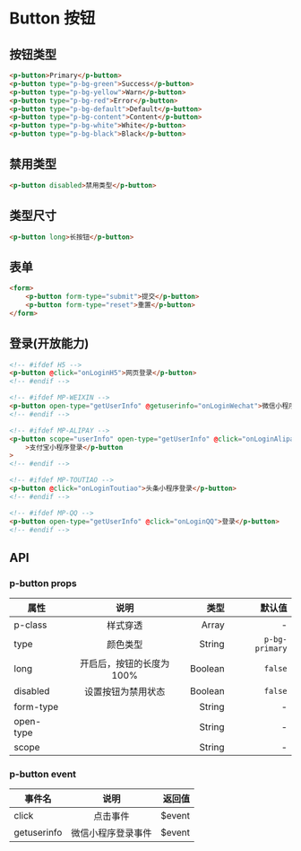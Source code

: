 # Button 按钮

<preview path="button"/>

## 按钮类型

```html
<p-button>Primary</p-button>
<p-button type="p-bg-green">Success</p-button>
<p-button type="p-bg-yellow">Warn</p-button>
<p-button type="p-bg-red">Error</p-button>
<p-button type="p-bg-default">Default</p-button>
<p-button type="p-bg-content">Content</p-button>
<p-button type="p-bg-white">White</p-button>
<p-button type="p-bg-black">Black</p-button>
```

## 禁用类型

```html
<p-button disabled>禁用类型</p-button>
```

## 类型尺寸

```html
<p-button long>长按钮</p-button>
```

## 表单

```html
<form>
    <p-button form-type="submit">提交</p-button>
    <p-button form-type="reset">重置</p-button>
</form>
```

## 登录(开放能力)

```html
<!-- #ifdef H5 -->
<p-button @click="onLoginH5">网页登录</p-button>
<!-- #endif -->

<!-- #ifdef MP-WEIXIN -->
<p-button open-type="getUserInfo" @getuserinfo="onLoginWechat">微信小程序登录</p-button>
<!-- #endif -->

<!-- #ifdef MP-ALIPAY -->
<p-button scope="userInfo" open-type="getUserInfo" @click="onLoginAlipay"
    >支付宝小程序登录</p-button
>
<!-- #endif -->

<!-- #ifdef MP-TOUTIAO -->
<p-button @click="onLoginToutiao">头条小程序登录</p-button>
<!-- #endif -->

<!-- #ifdef MP-QQ -->
<p-button open-type="getUserInfo" @click="onLoginQQ">登录</p-button>
<!-- #endif -->
```

## API

### p-button props

| 属性      |           说明            |    类型 |         默认值 |
| --------- | :-----------------------: | ------: | -------------: |
| p-class   |         样式穿透          |   Array |              - |
| type      |         颜色类型          |  String | `p-bg-primary` |
| long      | 开启后，按钮的长度为 100% | Boolean |        `false` |
| disabled  |    设置按钮为禁用状态     | Boolean |        `false` |
| form-type |                           |  String |              - |
| open-type |                           |  String |              - |
| scope     |                           |  String |              - |

### p-button event

| 事件名      |        说明        |  返回值 |
| ----------- | :----------------: | ------: |
| click       |      点击事件      | \$event |
| getuserinfo | 微信小程序登录事件 | \$event |

<script>
export default {
    data() {
        return { }
    },

    mounted(){
        console.log(this)
    }
}
</script>

<!-- <style lang="scss" scoped>
.btn-container{
    margin: 10px 0;

    &.margin{
        .p-btn{
            margin: 0 10px;
        }
    }
}
</style> -->
